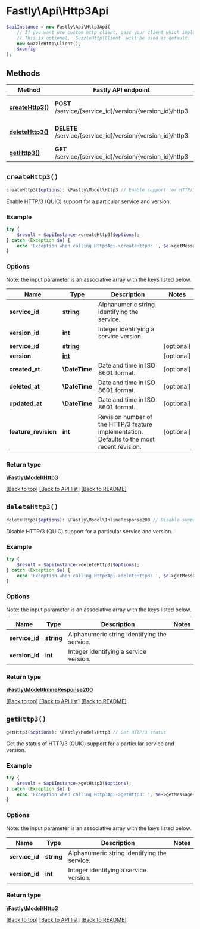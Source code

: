 # Fastly\Api\Http3Api


```php
$apiInstance = new Fastly\Api\Http3Api(
    // If you want use custom http client, pass your client which implements `GuzzleHttp\ClientInterface`.
    // This is optional, `GuzzleHttp\Client` will be used as default.
    new GuzzleHttp\Client(),
    $config
);
```

## Methods

Method | Fastly API endpoint | Description
------------- | ------------- | -------------
[**createHttp3()**](Http3Api.md#createHttp3) | **POST** /service/{service_id}/version/{version_id}/http3 | Enable support for HTTP/3
[**deleteHttp3()**](Http3Api.md#deleteHttp3) | **DELETE** /service/{service_id}/version/{version_id}/http3 | Disable support for HTTP/3
[**getHttp3()**](Http3Api.md#getHttp3) | **GET** /service/{service_id}/version/{version_id}/http3 | Get HTTP/3 status


## `createHttp3()`

```php
createHttp3($options): \Fastly\Model\Http3 // Enable support for HTTP/3
```

Enable HTTP/3 (QUIC) support for a particular service and version.

### Example
```php
try {
    $result = $apiInstance->createHttp3($options);
} catch (Exception $e) {
    echo 'Exception when calling Http3Api->createHttp3: ', $e->getMessage(), PHP_EOL;
}
```

### Options

Note: the input parameter is an associative array with the keys listed below.

Name | Type | Description  | Notes
------------- | ------------- | ------------- | -------------
**service_id** | **string** | Alphanumeric string identifying the service. |
**version_id** | **int** | Integer identifying a service version. |
**service_id** | [**string**](../Model/string.md) |  | [optional]
**version** | [**int**](../Model/int.md) |  | [optional]
**created_at** | **\DateTime** | Date and time in ISO 8601 format. | [optional]
**deleted_at** | **\DateTime** | Date and time in ISO 8601 format. | [optional]
**updated_at** | **\DateTime** | Date and time in ISO 8601 format. | [optional]
**feature_revision** | **int** | Revision number of the HTTP/3 feature implementation. Defaults to the most recent revision. | [optional]

### Return type

[**\Fastly\Model\Http3**](../Model/Http3.md)

[[Back to top]](#) [[Back to API list]](../../README.md#endpoints)
[[Back to README]](../../README.md)

## `deleteHttp3()`

```php
deleteHttp3($options): \Fastly\Model\InlineResponse200 // Disable support for HTTP/3
```

Disable HTTP/3 (QUIC) support for a particular service and version.

### Example
```php
try {
    $result = $apiInstance->deleteHttp3($options);
} catch (Exception $e) {
    echo 'Exception when calling Http3Api->deleteHttp3: ', $e->getMessage(), PHP_EOL;
}
```

### Options

Note: the input parameter is an associative array with the keys listed below.

Name | Type | Description  | Notes
------------- | ------------- | ------------- | -------------
**service_id** | **string** | Alphanumeric string identifying the service. |
**version_id** | **int** | Integer identifying a service version. |

### Return type

[**\Fastly\Model\InlineResponse200**](../Model/InlineResponse200.md)

[[Back to top]](#) [[Back to API list]](../../README.md#endpoints)
[[Back to README]](../../README.md)

## `getHttp3()`

```php
getHttp3($options): \Fastly\Model\Http3 // Get HTTP/3 status
```

Get the status of HTTP/3 (QUIC) support for a particular service and version.

### Example
```php
try {
    $result = $apiInstance->getHttp3($options);
} catch (Exception $e) {
    echo 'Exception when calling Http3Api->getHttp3: ', $e->getMessage(), PHP_EOL;
}
```

### Options

Note: the input parameter is an associative array with the keys listed below.

Name | Type | Description  | Notes
------------- | ------------- | ------------- | -------------
**service_id** | **string** | Alphanumeric string identifying the service. |
**version_id** | **int** | Integer identifying a service version. |

### Return type

[**\Fastly\Model\Http3**](../Model/Http3.md)

[[Back to top]](#) [[Back to API list]](../../README.md#endpoints)
[[Back to README]](../../README.md)
